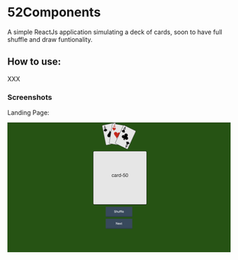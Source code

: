 # 52Components

A simple ReactJs application simulating a deck of cards, soon to have full shuffle and draw funtionality. 

## How to use:

XXX

### Screenshots
Landing Page:

![start screen](screenshot1.png)
